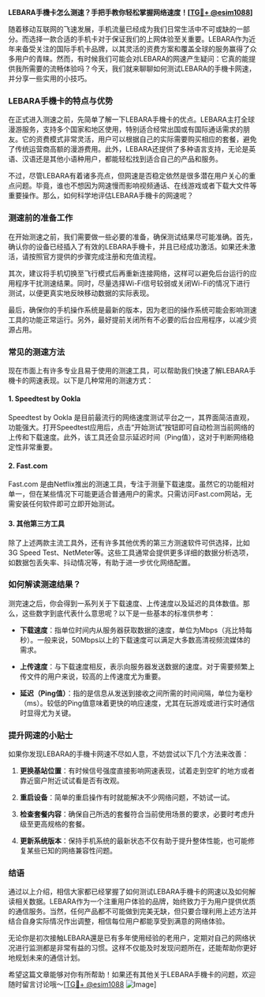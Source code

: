 **LEBARA手機卡怎么测速？手把手教你轻松掌握网络速度！[[TG💪+ @esim1088](https://t.me/s/esim1088)]**

随着移动互联网的飞速发展，手机流量已经成为我们日常生活中不可或缺的一部分。而选择一款合适的手机卡对于保证我们的上网体验至关重要。LEBARA作为近年来备受关注的国际手机卡品牌，以其灵活的资费方案和覆盖全球的服务赢得了众多用户的青睐。然而，有时候我们可能会对LEBARA的网速产生疑问：它真的能提供我所需要的流畅体验吗？今天，我们就来聊聊如何测试LEBARA的手機卡网速，并分享一些实用的小技巧。

### LEBARA手機卡的特点与优势

在正式进入测速之前，先简单了解一下LEBARA手機卡的优点。LEBARA主打全球漫游服务，支持多个国家和地区使用，特别适合经常出国或有国际通话需求的朋友。它的资费模式非常灵活，用户可以根据自己的实际需要购买相应的套餐，避免了传统运营商高额的漫游费用。此外，LEBARA还提供了多种语言支持，无论是英语、汉语还是其他小语种用户，都能轻松找到适合自己的产品和服务。

不过，尽管LEBARA有着诸多亮点，但网速是否稳定依然是很多潜在用户关心的重点问题。毕竟，谁也不想因为网速慢而影响视频通话、在线游戏或者下载大文件等重要操作。那么，如何科学地评估LEBARA手機卡的网速呢？

### 测速前的准备工作

在开始测速之前，我们需要做一些必要的准备，确保测试结果尽可能准确。首先，确认你的设备已经插入了有效的LEBARA手機卡，并且已经成功激活。如果还未激活，请按照官方提供的步骤完成注册和充值流程。

其次，建议将手机切换至飞行模式后再重新连接网络，这样可以避免后台运行的应用程序干扰测速结果。同时，尽量选择Wi-Fi信号较弱或关闭Wi-Fi的情况下进行测试，以便更真实地反映移动数据的实际表现。

最后，确保你的手机操作系统是最新的版本，因为老旧的操作系统可能会影响测速工具的功能正常运行。另外，最好提前关闭所有不必要的后台应用程序，以减少资源占用。

### 常见的测速方法

现在市面上有许多专业且易于使用的测速工具，可以帮助我们快速了解LEBARA手機卡的网速表现。以下是几种常用的测速方式：

#### 1. Speedtest by Ookla
Speedtest by Ookla 是目前最流行的网络速度测试平台之一，其界面简洁直观，功能强大。打开Speedtest应用后，点击“开始测试”按钮即可自动检测当前网络的上传和下载速度。此外，该工具还会显示延迟时间（Ping值），这对于判断网络稳定性非常重要。

#### 2. Fast.com
Fast.com 是由Netflix推出的测速工具，专注于测量下载速度。虽然它的功能相对单一，但在某些情况下可能更适合普通用户的需求。只需访问Fast.com网站，无需安装任何软件即可立即开始测试。

#### 3. 其他第三方工具
除了上述两款主流工具外，还有许多其他优秀的第三方测速软件可供选择，比如3G Speed Test、NetMeter等。这些工具通常会提供更多详细的数据分析选项，如数据包丢失率、抖动情况等，有助于进一步优化网络配置。

### 如何解读测速结果？

测完速之后，你会得到一系列关于下载速度、上传速度以及延迟的具体数值。那么，这些数字到底代表什么意思呢？以下是一些基本的标准供参考：

- **下载速度**：指单位时间内从服务器获取数据的速度，单位为Mbps（兆比特每秒）。一般来说，50Mbps以上的下载速度可以满足大多数高清视频流媒体的需求。
  
- **上传速度**：与下载速度相反，表示向服务器发送数据的速度。对于需要频繁上传文件的用户来说，较高的上传速度尤为重要。

- **延迟（Ping值）**：指的是信息从发送到接收之间所需的时间间隔，单位为毫秒（ms）。较低的Ping值意味着更快的响应速度，尤其在玩游戏或进行实时通信时显得尤为关键。

### 提升网速的小贴士

如果你发现LEBARA的手機卡网速不尽如人意，不妨尝试以下几个方法来改善：

1. **更换基站位置**：有时候信号强度直接影响网速表现，试着走到空旷的地方或者靠近窗户附近试试看是否有改观。
   
2. **重启设备**：简单的重启操作有时就能解决不少网络问题，不妨试一试。
   
3. **检查套餐内容**：确保自己所选的套餐符合当前使用场景的要求，必要时考虑升级至更高规格的套餐。

4. **更新系统版本**：保持手机系统的最新状态不仅有助于提升整体性能，也可能修复某些已知的网络兼容性问题。

### 结语

通过以上介绍，相信大家都已经掌握了如何测试LEBARA手機卡的网速以及如何解读相关数据。LEBARA作为一个注重用户体验的品牌，始终致力于为用户提供优质的通信服务。当然，任何产品都不可能做到完美无缺，但只要合理利用上述方法并结合自身实际情况作出调整，相信每位用户都能享受到满意的网络体验。

无论你是初次接触LEBARA還是已有多年使用经验的老用户，定期对自己的网络状况进行监测都是非常有益的习惯。这样不仅能及时发现问题所在，还能帮助你更好地规划未来的通信计划。

希望这篇文章能够对你有所帮助！如果还有其他关于LEBARA手機卡的问题，欢迎随时留言讨论哦～[[TG💪+ @esim1088](https://t.me/s/esim1088) ![Image](https://i.postimg.cc/4NQfJmqS/Snipaste-2025-05-13-00-14-12.png)]